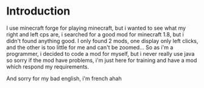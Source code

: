 # Introduction

I use minecraft forge for playing minecraft, but i wanted to see what my right and left cps are, i searched for a good mod for minecraft 1.8, but i didn't found anything good. I only found 2 mods, one display only left clicks, and the other is too little for me and can't be zoomed... So as i'm a programmer, i decided to code a mod for myself, but i never really use java so sorry if the mod have problems, i'm just here for training and have a mod which respond my requirements.

And sorry for my bad english, i'm french ahah

